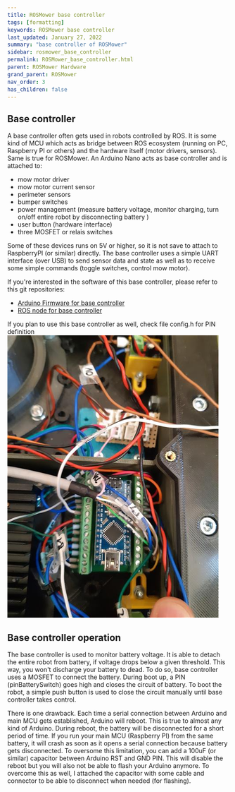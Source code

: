 ```yaml
---
title: ROSMower base controller
tags: [formatting]
keywords: ROSMower base controller
last_updated: January 27, 2022
summary: "base controller of ROSMower"
sidebar: rosmower_base_controller
permalink: ROSMower_base_controller.html
parent: ROSMower Hardware
grand_parent: ROSMower
nav_order: 3
has_children: false
---
```

## Base controller
A base controller often gets used in robots controlled by ROS. It is some kind of MCU which acts as bridge between ROS ecosystem (running on PC, Raspberry PI or others) and the hardware itself (motor drivers, sensors).
Same is true for ROSMower. An Arduino Nano acts as base controller and is attached to:
- mow motor driver
- mow motor current sensor
- perimeter sensors
- bumper switches
- power management (measure battery voltage, monitor charging, turn on/off entire robot by disconnecting battery )
- user button (hardware interface)
- three MOSFET or relais switches

Some of these devices runs on 5V or higher, so it is not save to attach to RaspberryPI (or similar) directly. The base controller uses a simple UART interface (over USB) to send sensor data and state as well as to receive some simple commands (toggle switches, control mow motor).

If you're interested in the software of this base controller, please refer to this git repositories:
- [Arduino Firmware for base controller](https://github.com/HoverMower/hovermower_base_controller)
- [ROS node for base controller](https://github.com/HoverMower/ros_hovermower_base_controller)

If you plan to use this base controller as well, check file config.h for PIN definition
![](/images/ROSMower/base_controller_hardware.jpg)

## Base controller operation
The base controller is used to monitor battery voltage. It is able to detach the entire robot from battery, if voltage drops below a given threshold. This way, you won't discharge your battery to dead. To do so, base controller uses a MOSFET to connect the battery. During boot up, a PIN (pinBatterySwitch) goes high and closes the circuit of battery. To boot the robot, a simple push button is used to close the circuit manually until base controller takes control.

There is one drawback. Each time a serial connection between Arduino and main MCU gets established, Arduino will reboot. This is true to almost any kind of Arduino. During reboot, the battery will be disconnected for a short period of time. If you run your main MCU (Raspberry PI) from the same battery, it will crash as soon as it opens a serial connection because battery gets disconnected.
To oversome this limitation, you can add a 100uF (or similar) capacitor between Arduino RST and GND PIN. This will disable the reboot but you will also not be able to flash your Arduino anymore. To overcome this as well, I attached the capacitor with some cable and connector to be able to disconnect when needed (for flashing).